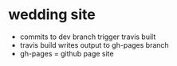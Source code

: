 # wedding site

- commits to dev branch trigger travis built
- travis build writes output to gh-pages branch
- gh-pages = github page site
